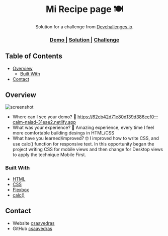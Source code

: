 <!-- Please update value in the {}  -->

<h1 align="center">Mi Recipe page 🍽</h1>

<div align="center">
   Solution for a challenge from  <a href="http://devchallenges.io" target="_blank">Devchallenges.io</a>.
</div>

<div align="center">
  <h3>
    <a href="https://www.figma.com/proto/2jVBTSKeCYF0dIN6fi0stX/recipe-blog-challenge?page-id=0%3A1&node-id=1%3A7&viewport=921%2C1168%2C0.57&scaling=min-zoom">
      Demo
    </a>
    <span> | </span>
    <a href="https://62eb42d71e80d139d386cef0--calm-naiad-31eae2.netlify.app">
      Solution
    </a>
    <span> | </span>
    <a href="https://devchallenges.io/challenges/OEKdUZ6xs0h99C38XVht">
      Challenge
    </a>
  </h3>
</div>

<!-- TABLE OF CONTENTS -->

## Table of Contents

- [Overview](#overview)
  - [Built With](#built-with)
- [Contact](#contact)

<!-- OVERVIEW -->

## Overview

![screenshot](./assets/Screens.png)

- Where can I see your demo?
  👀 https://62eb42d71e80d139d386cef0--calm-naiad-31eae2.netlify.app
- What was your experience?
  🚀 Amazing experience, every time I feel more comfortable building desings in HTML/CSS
- What have you learned/improved?
  🤓 I improved how to write CSS, and use calc() function for responsive text. In this opportunity began the project writing CSS for mobile views and then change for Desktop views to apply the technique Mobile First.

### Built With

<!-- This section should list any major frameworks that you built your project using. Here are a few examples.-->

- [HTML](https://developer.mozilla.org/es/docs/Learn/Getting_started_with_the_web/HTML_basics)
- [CSS](w3schools.com/css/)
- [Flexbox](https://css-tricks.com/snippets/css/a-guide-to-flexbox/)
- [calc()](https://css-tricks.com/a-complete-guide-to-calc-in-css/)

## Contact

- Website [csaavedras](https://github.com/csaavedras)
- GitHub [csaavedras](https://github.com/csaavedras)
